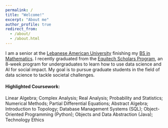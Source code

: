```yaml
---
permalink: /
title: "Welcome!"
excerpt: "About me"
author_profile: true
redirect_from: 
  - /about/
  - /about.html
---
```


I am a senior at the [Lebanese American University](https://www.lau.edu.lb/) finishing my [BS in Mathematics](https://soas.lau.edu.lb/academics/programs/bs-mathematics.php). I recently graduated from the [Equitech Scholars Program](https://www.equitechfutures.com/program/esp), an 8-week program for undergraduates to learn how to use data science and AI for social impact. My goal is to pursue graduate students in the field of data science to tackle societal challenges.

#### Highlighted Coursework: 
Linear Algebra; Complex Analysis; Real Analysis; Probability and Statistics; Numerical Methods; Partial Differential Equations; Abstract Algebra; Introduction to Topology; Database Management Systems (SQL); Object-Oriented Programming (Python); Objects and Data Abstraction (Java); Technology Ethics
